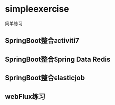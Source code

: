 # simpleexercise
简单练习

## SpringBoot整合activiti7

## SpringBoot整合Spring Data Redis

## SpringBoot整合elasticjob

## webFlux练习
